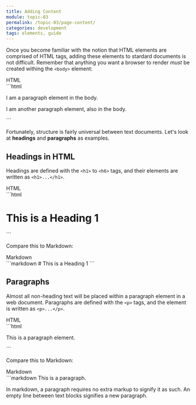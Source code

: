 ```yaml
---
title: Adding Content
module: topic-03
permalink: /topic-03/page-content/
categories: development
tags: elements, guide
---
```


<div class="divider-heading"></div>


Once you become familiar with the notion that HTML elements are comprised of HTML tags, adding these elements to stardard documents is not difficult. Remember that anything you want a browser to render _must_ be created withing the `<body>` element:

<div class="code-heading">
  <span class="html">HTML</span>
</div>
```html
<body>
  <p>I am a paragraph element in the body.</p>
  <p>I am another paragraph element, also in the body.</p>
</body>
```

Fortunately, structure is fairly universal between text documents. Let's look at  **headings** and **paragraphs** as examples.


## Headings in HTML
Headings are defined with the `<h1>` to `<h6>` tags, and their elements are written as `<h1>...</h1>`.

<div class="code-heading">
  <span class="html">HTML</span>
</div>
```html
<h1>This is a Heading 1</h1>
```

Compare this to Markdown:

<div class="code-heading">
  <span class="md">Markdown</span>
</div>
```markdown
# This is a Heading 1
```


<div class="divider-pg"></div>


## Paragraphs
Almost all non-heading text will be placed within a paragraph element in a web document. Paragraphs are defined with the `<p>` tags, and the element is written as `<p>...</p>`.

<div class="code-heading">
  <span class="html">HTML</span>
</div>
```html
<p>This is a paragraph element.</p>
```

Compare this to Markdown:

<div class="code-heading">
  <span class="md">Markdown</span>
</div>
```markdown
This is a paragraph.

In markdown, a paragraph requires no extra markup to signify it as such. An empty line between text blocks signifies a new paragraph.
```
